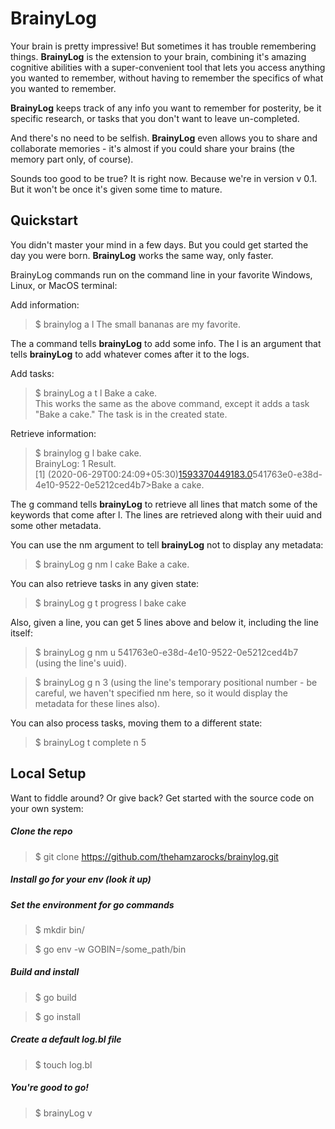 # BrainyLog

Your brain is pretty impressive! But sometimes it has trouble remembering things. **BrainyLog** is the extension to your brain, combining it's amazing cognitive abilities with a super-convenient tool that lets you access anything you wanted to remember, without having to remember the specifics of what you wanted to remember.  

**BrainyLog** keeps track of any info you want to remember for posterity, be it specific research, or tasks that you don't want to leave un-completed.  

And there's no need to be selfish. **BrainyLog** even allows you to share and collaborate memories - it's almost if you could share your brains (the memory part only, of course).  

Sounds too good to be true? It is right now. Because we're in version v 0.1. But it won't be once it's given some time to mature.

## Quickstart

You didn't master your mind in a few days. But you could get started the day you were born. **BrainyLog** works the same way, only faster.  

BrainyLog commands run on the command line in your favorite Windows, Linux, or MacOS terminal:

Add information:
> $ brainylog a l The small bananas are my favorite. 

The a command tells **brainyLog** to add some info. The l is an argument that tells **brainyLog** to add whatever comes after it to the logs.

Add tasks:
>$ brainyLog a t l Bake a cake.  
This works the same as the above command, except it adds a task "Bake a cake." The task is in the created state.

Retrieve information:
>$ brainylog g l bake cake.  
> BrainyLog: 1 Result.   
> [1] (2020-06-29T00:24:09+05:30)[1593370449183.0](T-0)541763e0-e38d-4e10-9522-0e5212ced4b7>Bake a cake.  

The g command tells **brainyLog** to retrieve all lines that match some of the keywords that come after l.
The lines are retrieved along with their uuid and some other metadata.

You can use the nm argument to tell **brainyLog** not to display any metadata:
>$ brainyLog g nm l cake
>Bake a cake.

You can also retrieve tasks in any given state:
>$ brainyLog g t progress l bake cake

Also, given a line, you can get 5 lines above and below it, including the line itself:
>$ brainyLog g nm u 541763e0-e38d-4e10-9522-0e5212ced4b7 (using the line's uuid).

>$ brainyLog g n 3 (using the line's temporary positional number - be careful, we haven't specified nm here, so it would display the metadata for these lines also). 

You can also process tasks, moving them to a different state:
>$ brainyLog t complete n 5


## Local Setup

Want to fiddle around? Or give back? Get started with the source code on your own system:

##### Clone the repo
>$ git clone https://github.com/thehamzarocks/brainylog.git

##### Install go for your env (look it up)

##### Set the environment for go commands
>$ mkdir bin/

>$ go env -w GOBIN=/some_path/bin

##### Build and install
>$ go build

>$ go install

##### Create a default log.bl file
>$ touch log.bl

##### You're good to go!
>$ brainyLog v


